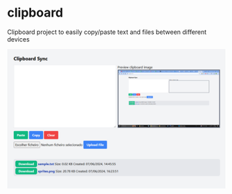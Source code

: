 # clipboard
Clipboard project to easily copy/paste text and files between different devices

![alt text](image-1.png)